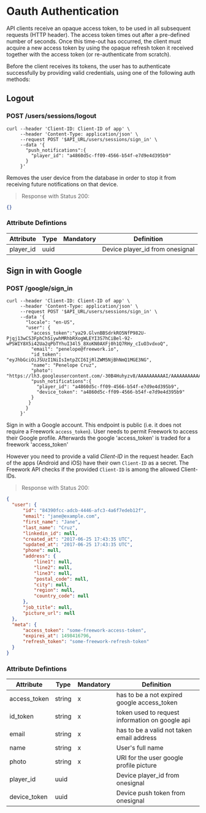 # Oauth Authentication

API clients receive an opaque access token, to be used in all subsequent requests (HTTP header). The access token times out after a pre-defined number of seconds. Once this time-out has occurred, the client must acquire a new access token by using the opaque refresh token it received together with the access token (or re-authenticate from scratch).

Before the client receives its tokens, the user has to authenticate successfully by providing valid credentials, using one of the following auth methods:

## Logout
### POST /users/sessions/logout

```shell
curl --header 'Client-ID: Client-ID of app' \
     --header 'Content-Type: application/json' \
     --request POST '$API_URL/users/sessions/sign_in' \
     --data '{
       "push_notifications":{
         "player_id": "a4860d5c-ff09-4566-b54f-e7d9e4d395b9"
       }
     }'
```

Removes the user device from the database in order to stop it from receiving future notifications on that device.

> Response with Status 200:

```json
{}
```


### Attribute Defintions

Attribute	| Type | Mandatory |Definition
----------|------|-----------|----------
player_id  | uuid |  | Device player_id from onesignal

## Sign in with Google
### POST /google/sign_in

```shell
curl --header 'Client-ID: Client-ID of app' \
     --header 'Content-Type: application/json' \
     --request POST '$API_URL/users/sessions/sign_in' \
     --data '{
       "locale": "en-US",
       "user": {
         "access_token":"ya29.GlvnBBSdrkRO5NfP982U-Pjqj13wCS3FphCh5iywhMRhbRXogWLEYI3S7hCiBel-92-wPSWIY8X5i42Ua2qPbTYhuI34l5_8XoKN0AXFj0h1Q7RHy_cIuO3vdxoQ",
      	 "email": "penelope@freework.io",
      	 "id_token": "eyJhbGciOiJSUzI1NiIsImtpZCI6IjRlZWM5NjBhNmQ1MGE3NG",
      	 "name": "Penelope Cruz",
      	 "photo": "https://lh3.googleusercontent.com/-30B4Huhyzv8/AAAAAAAAAAI/AAAAAAAAAAA/ACnBePao1bMSKPUdxnwn/s120/photo.jpg",
         "push_notifications":{
           "player_id": "a4860d5c-ff09-4566-b54f-e7d9e4d395b9",
           "device_token": "a4860d5c-ff09-4566-b54f-e7d9e4d395b9"
         }
      	}
       }
     }'
```

Sign in with a Google account. This endpoint is public (i.e. it does not require a Freework `access_token`).
User needs to permit Freework to access their Google profile. Afterwards the google 'access_token' is traded for a freework 'access_token'

However you need to provide a valid *Client-ID* in the request header. Each of the apps (Android and iOS) have
their own `Client-ID` as a secret. The Freework API checks if the provided `Client-ID` is among the allowed Client-IDs.

> Response with Status 200:

```json
{
  "user": {
      "id": "84390fcc-adcb-4446-afc3-4a6f7edeb12f",
      "email": "jane@example.com",
      "first_name": "Jane",
      "last_name": "Cruz",
      "linkedin_id": null,
      "created_at": "2017-06-25 17:43:35 UTC",
      "updated_at": "2017-06-25 17:43:35 UTC",
      "phone": null,
      "address": {
          "line1": null,
          "line2": null,
          "line3": null,
          "postal_code": null,
          "city": null,
          "region": null,
          "country_code": null
      },
      "job_title": null,
      "picture_url": null
  },
  "meta": {
      "access_token": "some-freework-access-token",
      "expires_at": 1498416796,
      "refresh_token": "some-freework-refresh-token"
  }
}
```


### Attribute Defintions

Attribute	| Type | Mandatory |Definition
----------|------|-----------|----------
access_token | string | x | has to be a not expired google access_token
id_token  | string | x | token used to request information on google api
email | string | x | has to be a valid not taken email address
name | string | x | User's full name
photo | string | x | URI for the user google profile picture
player_id  | uuid |  | Device player_id from onesignal
device_token  | uuid |  | Device push token from onesignal
